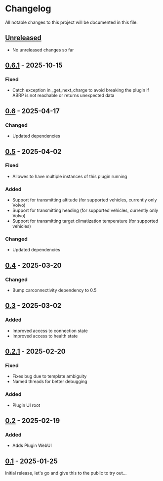 # Changelog

All notable changes to this project will be documented in this file.

## [Unreleased]
- No unreleased changes so far

## [0.6.1] - 2025-10-15
### Fixed
- Catch exception in _get_next_charge to avoid breaking the plugin if ABRP is not reachable or returns unexpected data

## [0.6] - 2025-04-17
### Changed
- Updated dependencies

## [0.5] - 2025-04-02
### Fixed
- Allowes to have multiple instances of this plugin running

### Added
- Support for transmitting altitude (for supported vehicles, currently only Volvo)
- Support for transmitting heading (for supported vehicles, currently only Volvo)
- Support for transmitting target climatization temperature (for supported vehicles)

### Changed
- Updated dependencies

## [0.4] - 2025-03-20
### Changed
- Bump carconnectivity dependency to 0.5

## [0.3] - 2025-03-02
### Added
- Improved access to connection state
- Improved access to health state

## [0.2.1] - 2025-02-20
### Fixed
- Fixes bug due to template ambiguity
- Named threads for better debugging

### Added
- Plugin UI root

## [0.2] - 2025-02-19
### Added
- Adds Plugin WebUI

## [0.1] - 2025-01-25
Initial release, let's go and give this to the public to try out...

[unreleased]: https://github.com/tillsteinbach/CarConnectivity-plugin-abrp/compare/v0.6.1...HEAD
[0.6.1]: https://github.com/tillsteinbach/CarConnectivity-plugin-abrp/releases/tag/v0.6.1
[0.6]: https://github.com/tillsteinbach/CarConnectivity-plugin-abrp/releases/tag/v0.6
[0.5]: https://github.com/tillsteinbach/CarConnectivity-plugin-abrp/releases/tag/v0.5
[0.4]: https://github.com/tillsteinbach/CarConnectivity-plugin-abrp/releases/tag/v0.4
[0.3]: https://github.com/tillsteinbach/CarConnectivity-plugin-abrp/releases/tag/v0.3
[0.2.1]: https://github.com/tillsteinbach/CarConnectivity-plugin-abrp/releases/tag/v0.2.1
[0.2]: https://github.com/tillsteinbach/CarConnectivity-plugin-abrp/releases/tag/v0.2
[0.1]: https://github.com/tillsteinbach/CarConnectivity-plugin-abrp/releases/tag/v0.1
